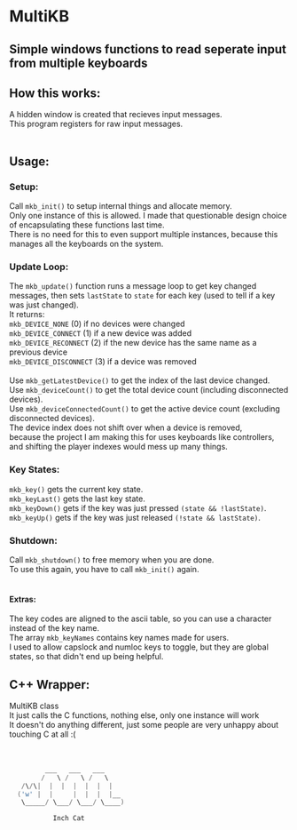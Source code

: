 # MultiKB
## Simple windows functions to read seperate input from multiple keyboards

## How this works:
A hidden window is created that recieves input messages.<br>
This program registers for raw input messages.<br>
<br>
## Usage:
### Setup:
Call `mkb_init()` to setup internal things and allocate memory.<br>
Only one instance of this is allowed. I made that questionable design choice of encapsulating these functions last time.<br>
There is no need for this to even support multiple instances, because this manages all the keyboards on the system.<br>
### Update Loop:
The `mkb_update()` function runs a message loop to get key changed messages, then sets `lastState` to `state` for each key (used to tell if a key was just changed).<br>
It returns:<br>
`mkb_DEVICE_NONE` (0) if no devices were changed<br>
`mkb_DEVICE_CONNECT` (1) if a new device was added<br>
`mkb_DEVICE_RECONNECT` (2) if the new device has the same name as a previous device<br>
`mkb_DEVICE_DISCONNECT` (3) if a device was removed<br>
<br>
Use `mkb_getLatestDevice()` to get the index of the last device changed.<br>
Use `mkb_deviceCount()` to get the total device count (including disconnected devices).<br>
Use `mkb_deviceConnectedCount()` to get the active device count (excluding disconnected devices).<br>
The device index does not shift over when a device is removed,<br>
because the project I am making this for uses keyboards like controllers, and shifting the player indexes would mess up many things.<br>
### Key States:
`mkb_key()` gets the current key state.<br>
`mkb_keyLast()` gets the last key state.<br>
`mkb_keyDown()` gets if the key was just pressed `(state && !lastState)`.<br>
`mkb_keyUp()` gets if the key was just released `(!state && lastState)`.<br>
### Shutdown:
Call `mkb_shutdown()` to free memory when you are done.<br>
To use this again, you have to call `mkb_init()` again.<br>
<br>
#### Extras:
The key codes are aligned to the ascii table, so you can use a character instead of the key name.<br>
The array `mkb_keyNames` contains key names made for users.<br>
I used to allow capslock and numloc keys to toggle, but they are global states, so that didn't end up being helpful.<br>
## C++ Wrapper:
MultiKB class<br>
It just calls the C functions, nothing else, only one instance will work<br>
It doesn't do anything different, just some people are very unhappy about touching C at all :(<br>
<br>
<br>
```c
         ___   ___   ___
        /   \ /   \ /   \
   /\/\|  |  |  |  |  |  |
  ('w' |  |     |  |  |  |__
   \_____/ \___/ \___/ \____)

           Inch Cat
```